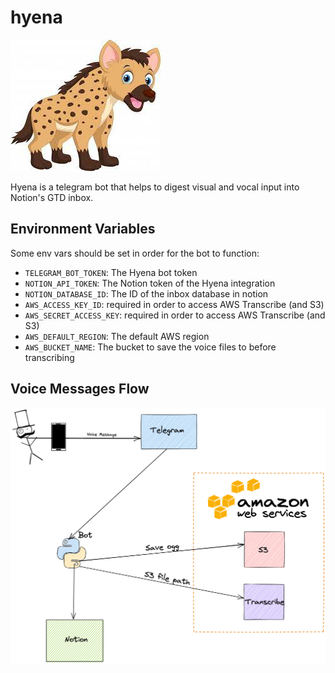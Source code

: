 # hyena

![hyena](./public/hyena.jpeg)

Hyena is a telegram bot that helps to digest visual and vocal input into Notion's GTD inbox.

## Environment Variables

Some env vars should be set in order for the bot to function:

- `TELEGRAM_BOT_TOKEN`: The Hyena bot token
- `NOTION_API_TOKEN`: The Notion token of the Hyena integration
- `NOTION_DATABASE_ID`: The ID of the inbox database in notion
- `AWS_ACCESS_KEY_ID`: required in order to access AWS Transcribe (and S3)
- `AWS_SECRET_ACCESS_KEY`: required in order to access AWS Transcribe (and S3)
- `AWS_DEFAULT_REGION`: The default AWS region
- `AWS_BUCKET_NAME`: The bucket to save the voice files to before transcribing

## Voice Messages Flow

![voice](./public/hyena_voice_flow.png)
